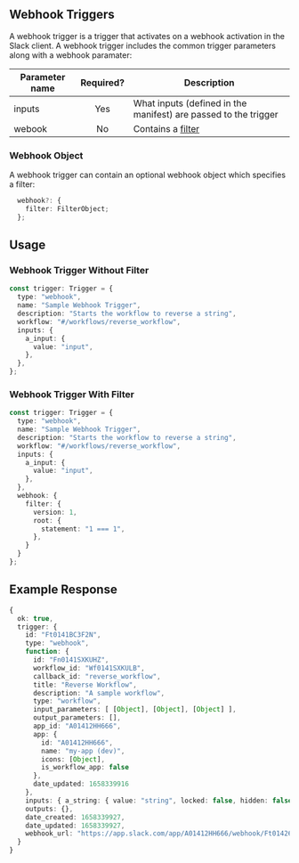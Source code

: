 ## Webhook Triggers

A webhook trigger is a trigger that activates on a webhook activation in the Slack client. A webhook trigger
includes the common trigger parameters along with a webhook paramater: 

| Parameter name| Required?     | Description                                                          |
| --------------|:-------------:| ---------------------------------------------------------------------|
| inputs        | Yes           | What inputs (defined in the manifest) are passed to the trigger      |
| webook        | No            | Contains a [filter](trigger-filters.md)             |

### Webhook Object

A webhook trigger can contain an optional webhook object which specifies a filter:

```ts
  webhook?: {
    filter: FilterObject;
  };
```

## Usage

### Webhook Trigger Without Filter
```ts
const trigger: Trigger = {
  type: "webhook",
  name: "Sample Webhook Trigger",
  description: "Starts the workflow to reverse a string",
  workflow: "#/workflows/reverse_workflow",
  inputs: {
    a_input: {
      value: "input",
    },
  },
};
```
### Webhook Trigger With Filter

```ts
const trigger: Trigger = {
  type: "webhook",
  name: "Sample Webhook Trigger",
  description: "Starts the workflow to reverse a string",
  workflow: "#/workflows/reverse_workflow",
  inputs: {
    a_input: {
      value: "input",
    },
  },
  webhook: {
    filter: {
      version: 1,
      root: {
        statement: "1 === 1",
      },
    }
  }
};
```

## Example Response
```ts
{
  ok: true,
  trigger: {
    id: "Ft0141BC3F2N",
    type: "webhook",
    function: {
      id: "Fn0141SXKUHZ",
      workflow_id: "Wf0141SXKULB",
      callback_id: "reverse_workflow",
      title: "Reverse Workflow",
      description: "A sample workflow",
      type: "workflow",
      input_parameters: [ [Object], [Object], [Object] ],
      output_parameters: [],
      app_id: "A01412HH666",
      app: {
        id: "A01412HH666",
        name: "my-app (dev)",
        icons: [Object],
        is_workflow_app: false
      },
      date_updated: 1658339916
    },
    inputs: { a_string: { value: "string", locked: false, hidden: false } },
    outputs: {},
    date_created: 1658339927,
    date_updated: 1658339927,
    webhook_url: "https://app.slack.com/app/A01412HH666/webhook/Ft01426C5LG3"
  }
}
```

